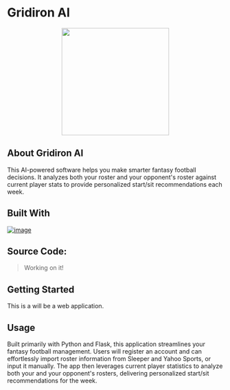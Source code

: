 # Gridiron AI

<p align="center">
<img src="https://github.com/user-attachments/assets/fe307ff8-17e6-49bf-996c-e59680abe9ed" width="250" height="250">
</p>

## About Gridiron AI

This AI-powered software helps you make smarter fantasy football decisions. 
It analyzes both your roster and your opponent's roster against current player 
stats to provide personalized start/sit recommendations each week.

## Built With

[![image](https://skillicons.dev/icons?i=ai,python,flask,html,css,js,vscode)](https://skillicons.dev)

## Source Code:
> Working on it!

## Getting Started

This is a will be a web application.

## Usage

Built primarily with Python and Flask, this application streamlines your fantasy 
football management. Users will register an account and can effortlessly import 
roster information from Sleeper and Yahoo Sports, or input it manually. 
The app then leverages current player statistics to analyze both your and your 
opponent's rosters, delivering personalized start/sit recommendations for the week.

